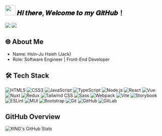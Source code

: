<h2 ><img src="https://cdn.jsdelivr.net/gh/dmego/images/img/Hi.gif" height="32" /> 𝑯𝒊 𝒕𝒉𝒆𝒓𝒆, 𝑾𝒆𝒍𝒄𝒐𝒎𝒆 𝒕𝒐 𝒎𝒚 𝑮𝒊𝒕𝑯𝒖𝒃！</h2>

<p> 
    <a href= "https://www.linkedin.com/in/hsin-ju-hsieh"><img src="https://img.shields.io/badge/-Linkedin-blue?style=flat&logo=Linkedin&logoColor=white&link="https://www.linkedin.com/in/hsin-ju-hsieh"/></a>
    <a href= "mailto:jackjohnton789@gmail.com"><img src="https://img.shields.io/badge/-Gmail-c14438?style=flat&logo=gmail&logoColor=white&link=mailto:jackjohnton789@gmail.com"/></a>
</p>

## 🌐 About Me

- Name: Hsin-Ju Hsieh (Jack)
- Role: Software Engineer | Front-End Developer

## 🛠 Tech Stack

![HTML5](https://img.shields.io/badge/-HTML5-000000?style=flat&logo=html5)
![CSS3](https://img.shields.io/badge/-CSS-000000?style=flat&logo=css3)
![JavaScript](https://img.shields.io/badge/-JavaScript-000000?style=flat&logo=javascript)
![TypeScript](https://img.shields.io/badge/-TypeScript-000000?style=flat&logo=typeScript)
![Node.js](https://img.shields.io/badge/-Node.js-000000?style=flat&logo=node.js)
![React](https://img.shields.io/badge/-React-000000?style=flat&logo=react)
![Vue](https://img.shields.io/badge/-Vue-000000?style=flat&logo=vuedotjs)
![Nuxt](https://img.shields.io/badge/-Nuxt-000000?style=flat&logo=nuxt)
![Redux](https://img.shields.io/badge/-Redux-000000?style=flat&logo=redux)
![Tailwind CSS](https://img.shields.io/badge/-TailwindCSS-000000?style=flat&logo=tailwindCss)
![Sass](https://img.shields.io/badge/-Sass-000000?style=flat&logo=sass)
![Webpack](https://img.shields.io/badge/-Webpack-000000?style=flat&logo=webpack)
![Vite](https://img.shields.io/badge/-Vite-000000?style=flat&logo=vite)
![Storybook](https://img.shields.io/badge/-Storybook-000000?style=flat&logo=storybook)
![ESLint](https://img.shields.io/badge/-ESLint-000000?style=flat&logo=ESLint)
![MUI](https://img.shields.io/badge/-MUI-000000?style=flat&logo=mui)
![Bootstrap](https://img.shields.io/badge/-Bootstrap-000000?style=flat&logo=bootstrap)
![Git](https://img.shields.io/badge/-Git-000000?style=flat&logo=git)
![GitHub](https://img.shields.io/badge/-GitHub-000000?style=flat&logo=github)
![GitLab](https://img.shields.io/badge/-GitLab-000000?style=flat&logo=gitlab)

## GitHub Overview

<img align="left" alt="XING's GitHub Stats" src="https://github-readme-stats.vercel.app/api?username=XING-76&show_icons=true&theme=radical" />
